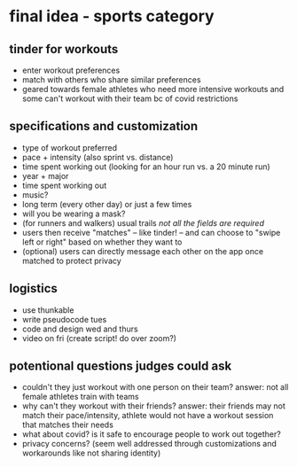 # final idea - sports category

## tinder for workouts 
- enter workout preferences
- match with others who share similar preferences
- geared towards female athletes who need more intensive workouts and some can't workout with their team bc of covid restrictions

## specifications and customization
- type of workout preferred
- pace + intensity (also sprint vs. distance)
- time spent working out (looking for an hour run vs. a 20 minute run)
- year + major
- time spent working out
- music?
- long term (every other day) or just a few times
- will you be wearing a mask?
- (for runners and walkers) usual trails
*not all the fields are required*
- users then receive "matches" – like tinder! – and can choose to "swipe left or right" based on whether they want to
- (optional) users can directly message each other on the app once matched to protect privacy

## logistics
- use thunkable
- write pseudocode tues
- code and design wed and thurs
- video on fri (create script! do over zoom?)

## potentional questions judges could ask
- couldn't they just workout with one person on their team? answer: not all female athletes train with teams
- why can't they workout with their friends? answer: their friends may not match their pace/intensity, athlete would not have a workout session that matches their needs
- what about covid? is it safe to encourage people to work out together?
- privacy concerns? (seem well addressed through customizations and workarounds like not sharing identity)
